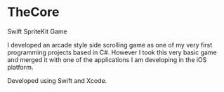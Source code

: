 # TheCore
Swift SpriteKit Game

I developed an arcade style side scrolling game as one of my very first programming projects based in C#. However I took this very basic game and merged it with one of the applications I am developing in the iOS platform.

Developed using Swift and Xcode.
